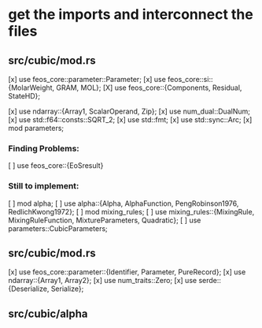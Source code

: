 # get the imports and interconnect the files
## src/cubic/mod.rs

[x] use feos_core::parameter::Parameter;
[x] use feos_core::si::{MolarWeight, GRAM, MOL};
[X] use feos_core::{Components, Residual, StateHD};

[x] use ndarray::{Array1, ScalarOperand, Zip};
[x] use num_dual::DualNum;
[x] use std::f64::consts::SQRT_2;
[x] use std::fmt;
[x] use std::sync::Arc;
[x] mod parameters;


### Finding Problems:
[ ] use feos_core::{EoSresult}


### Still to implement:
[ ] mod alpha;
[ ] use alpha::{Alpha, AlphaFunction, PengRobinson1976, RedlichKwong1972};
[ ] mod mixing_rules;
[ ] use mixing_rules::{MixingRule, MixingRuleFunction, MixtureParameters, Quadratic};
[ ] use parameters::CubicParameters;


## src/cubic/mod.rs
[x] use feos_core::parameter::{Identifier, Parameter, PureRecord};
[x] use ndarray::{Array1, Array2};
[x] use num_traits::Zero;
[x] use serde::{Deserialize, Serialize};


## src/cubic/alpha
